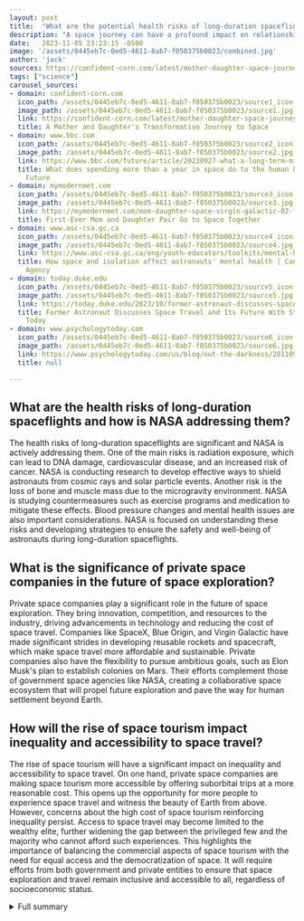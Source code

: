 ```yaml
---
layout: post
title:  "What are the potential health risks of long-duration spaceflights and how are they being addressed?"
description: "A space journey can have a profound impact on relationships, as it did for a mother and daughter who embarked on a cosmic adventure together. Former astronaut Daniel Tani reflects on his experiences and shares his thoughts on the future of space exploration. We also delve into the health risks of space travel, the history of space exploration, the psychological aspects of being an astronaut, and the rise of space tourism."
date:   2023-11-05 23:23:15 -0500
image: '/assets/0445eb7c-0ed5-4611-8ab7-f050375b0023/combined.jpg'
author: 'jack'
sources: https://confident-corn.com/latest/mother-daughter-space-journey https://www.psychologytoday.com/us/blog/out-the-darkness/201109/the-lunar-effect-the-psychology-space-travel https://www.bbc.com/future/article/20230927-what-a-long-term-mission-in-space-does-to-the-human-body https://mymodernmet.com/mom-daughter-space-virgin-galactic-02-flight/ https://www.asc-csa.gc.ca/eng/youth-educators/toolkits/mental-health-and-isolation/how-space-and-isolation-affect-astronauts-mental-health.asp https://today.duke.edu/2023/10/former-astronaut-discusses-space-travel-and-its-future-students
tags: ["science"]
carousel_sources:
- domain: confident-corn.com
  icon_path: /assets/0445eb7c-0ed5-4611-8ab7-f050375b0023/source1_icon.jpg
  image_path: /assets/0445eb7c-0ed5-4611-8ab7-f050375b0023/source1.jpg
  link: https://confident-corn.com/latest/mother-daughter-space-journey
  title: A Mother and Daughter's Transformative Journey to Space
- domain: www.bbc.com
  icon_path: /assets/0445eb7c-0ed5-4611-8ab7-f050375b0023/source2_icon.jpg
  image_path: /assets/0445eb7c-0ed5-4611-8ab7-f050375b0023/source2.jpg
  link: https://www.bbc.com/future/article/20230927-what-a-long-term-mission-in-space-does-to-the-human-body
  title: What does spending more than a year in space do to the human body? - BBC
    Future
- domain: mymodernmet.com
  icon_path: /assets/0445eb7c-0ed5-4611-8ab7-f050375b0023/source3_icon.jpg
  image_path: /assets/0445eb7c-0ed5-4611-8ab7-f050375b0023/source3.jpg
  link: https://mymodernmet.com/mom-daughter-space-virgin-galactic-02-flight/
  title: First-Ever Mom and Daughter Pair Go to Space Together
- domain: www.asc-csa.gc.ca
  icon_path: /assets/0445eb7c-0ed5-4611-8ab7-f050375b0023/source4_icon.jpg
  image_path: /assets/0445eb7c-0ed5-4611-8ab7-f050375b0023/source4.jpg
  link: https://www.asc-csa.gc.ca/eng/youth-educators/toolkits/mental-health-and-isolation/how-space-and-isolation-affect-astronauts-mental-health.asp
  title: How space and isolation affect astronauts' mental health | Canadian Space
    Agency
- domain: today.duke.edu
  icon_path: /assets/0445eb7c-0ed5-4611-8ab7-f050375b0023/source5_icon.jpg
  image_path: /assets/0445eb7c-0ed5-4611-8ab7-f050375b0023/source5.jpg
  link: https://today.duke.edu/2023/10/former-astronaut-discusses-space-travel-and-its-future-students
  title: Former Astronaut Discusses Space Travel and Its Future With Students | Duke
    Today
- domain: www.psychologytoday.com
  icon_path: /assets/0445eb7c-0ed5-4611-8ab7-f050375b0023/source6_icon.jpg
  image_path: /assets/0445eb7c-0ed5-4611-8ab7-f050375b0023/source6.jpg
  link: https://www.psychologytoday.com/us/blog/out-the-darkness/201109/the-lunar-effect-the-psychology-space-travel
  title: null

---
```


## What are the health risks of long-duration spaceflights and how is NASA addressing them?
The health risks of long-duration spaceflights are significant and NASA is actively addressing them. One of the main risks is radiation exposure, which can lead to DNA damage, cardiovascular disease, and an increased risk of cancer. NASA is conducting research to develop effective ways to shield astronauts from cosmic rays and solar particle events. Another risk is the loss of bone and muscle mass due to the microgravity environment. NASA is studying countermeasures such as exercise programs and medication to mitigate these effects. Blood pressure changes and mental health issues are also important considerations. NASA is focused on understanding these risks and developing strategies to ensure the safety and well-being of astronauts during long-duration spaceflights.

## What is the significance of private space companies in the future of space exploration?
Private space companies play a significant role in the future of space exploration. They bring innovation, competition, and resources to the industry, driving advancements in technology and reducing the cost of space travel. Companies like SpaceX, Blue Origin, and Virgin Galactic have made significant strides in developing reusable rockets and spacecraft, which make space travel more affordable and sustainable. Private companies also have the flexibility to pursue ambitious goals, such as Elon Musk's plan to establish colonies on Mars. Their efforts complement those of government space agencies like NASA, creating a collaborative space ecosystem that will propel future exploration and pave the way for human settlement beyond Earth.

## How will the rise of space tourism impact inequality and accessibility to space travel?
The rise of space tourism will have a significant impact on inequality and accessibility to space travel. On one hand, private space companies are making space tourism more accessible by offering suborbital trips at a more reasonable cost. This opens up the opportunity for more people to experience space travel and witness the beauty of Earth from above. However, concerns about the high cost of space tourism reinforcing inequality persist. Access to space travel may become limited to the wealthy elite, further widening the gap between the privileged few and the majority who cannot afford such experiences. This highlights the importance of balancing the commercial aspects of space tourism with the need for equal access and the democratization of space. It will require efforts from both government and private entities to ensure that space exploration and travel remain inclusive and accessible to all, regardless of socioeconomic status.



<details>
  <summary>Full summary</summary>
<p>The space journey had a profound impact on the mother and daughter's relationship. It strengthened their bond and deepened their sense of connection. Going through the preflight space readiness program together allowed them to support each other and grow as individuals and as a family. The shared experience of space travel created lifelong memories and a unique understanding of each other's strengths and weaknesses. It also brought them closer to realizing their shared dreams and aspirations.</p>
<p>Former astronaut Daniel Tani answers questions from students about the past, present and future of space exploration. Tani traces his love of engineering and space exploration to his childhood. He met an astronaut and decided to fulfill his childhood dream of becoming an astronaut. Tani applied to NASA's space program and was accepted in 1996. He spent 16 years working for NASA, flew on two space missions, and spent 120 days in space. Tani shared inspiring stories of his experiences in space. A student asked Tani what it was like to return to Earth after spending time in zero gravity. Tani talked about the excitement and fear of going on spacewalks. He presented a timeline of human space flight, from Sputnik 1 to Space X. Tani expressed disappointment about the lack of government funding and enthusiasm for space travel. He discussed NASA's current goals and budget limitations. Tani shared his thoughts on space tourism and the potential of smaller space companies. He mentioned NASA's plans to retire the International Space Station in 2030 and rely on private industry for space research.</p>
<p>Continuous presence in space aboard the International Space Station (ISS) since 2000. Space travel involves health risks such as DNA damage, bone loss, muscle loss, and blood pressure changes. Long-duration spaceflights pose greater health risks. NASA conducts research to make space travel safer. The National Academies of Sciences, Engineering and Medicine provides an independent review of the health risks of space travel. The review finds radiation exposure as the toughest health risk to solve. There is no effective way to shield astronauts from galactic cosmic rays and solar particle events. There is a link between radiation and cardiovascular disease, as well as an increased risk of cancer due to radiation exposure. There is an ethical question of raising the risk limit for Mars missions. Mental health issues and interpersonal factors are also important considerations in long-duration spaceflights. Teamwork and addressing different types of risks are crucial in space missions.</p>
<p>Continuous attempts to fly throughout history. The first airplane was built by the Wright brothers. Space exploration started with the V2 rocket in 1944. Yuri Gagarin became the first man in space in 1961. The Apollo 13 mission in 1970 tested the resilience of astronauts in the face of adversity. The first Soviet space station, Salyut-1, was launched in 1971, followed by Skylab, the first US space station, in 1973. The shuttle Columbia orbiter, the first reusable spaceship, was launched in 1981. MIR space station was launched in 1986, and the International Space Station (ISS) collaboration began. NASA's Artemis program aims to return to the Moon. The importance of psychological well-being for astronauts in space cannot be overstated. Research into the health risks of space travel may someday make long-duration spaceflights safer for astronauts.</p>
<p>Virgin Galactic is preparing to send its first paying customers to the fringes of space. NASA and European space leaders are discussing plans for a Moon Village. Elon Musk's goal is to establish colonies on Mars. Psychological training is needed for space travel. Interviews with psychologists and a space travel veteran shed light on this important aspect of space exploration. Astronauts have reported experiencing frequent hallucinations in space, such as flashes or streaks of light caused by cosmic rays. The breakdown of crew coherence and space mission stress are areas of concern. The effects of confinement in simulated missions and the impact on basic mental abilities have been observed. Changes in brain activity during orbit have also been documented. Speculations on the psychological effects of space travel and guidelines for crew members who become dangerously agitated are subjects of ongoing study.</p>
<p>Dennis Tito became the first tourist to visit the International Space Station by paying $20 million for a seat on a Russian Soyuz spacecraft. The rise of private space companies is making space tourism more accessible. The development of suborbital launches offers a cheaper option for space tourism. Virgin Galactic's pursuit of space tourism aims to carry up to six passengers in a suborbital flight. SpaceX's goal is to send paying customers to space as an intermediate step towards human settlement of Mars. Blue Origin's focus is on making space travel routine, reliable, and accessible through suborbital trips. SpaceX has planned upcoming tourist launches for September 2021 and 2022. Blue Origin and Virgin Galactic offer suborbital trips at a more reasonable cost. However, concerns about the high cost of space tourism reinforcing inequality persist. Nevertheless, the potential for a new generation of space explorers to find the experience of viewing the Earth from space priceless is undeniable.</p>
</details>
